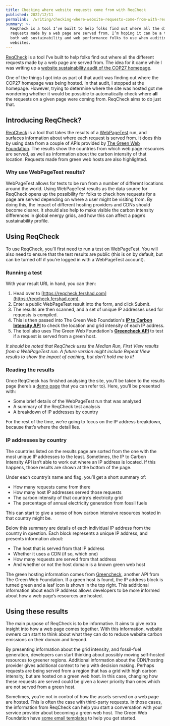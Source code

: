 ```yaml
---
title: Checking where website requests come from with ReqCheck
published: 2022/12/11
permalink:  /writing/checking-where-website-requests-come-from-with-reqcheck/
summary: >-
  ReqCheck is a tool I’ve built to help folks find out where all the different
  requests made by a web page are served from. I’m hoping it can be a tool for
  both web sustainability and web performance folks to use when auditing
  websites.
---
```


[ReqCheck](https://reqcheck.fershad.com) is a tool I’ve built to help folks find out where all the different requests made by a web page are served from. The idea for it came while I was writing up a [website sustainability audit of the COP27 homepage](https://fershad.com/writing/cop27-egypt-a-webpage-sustainability-review/).

One of the things I got into as part of that audit was finding out where the COP27 homepage was being hosted. In that audit, I stopped at the homepage. However, trying to determine where the site was hosted got me wondering whether it would be possible to automatically check where **all** the requests on a given page were coming from. ReqCheck aims to do just that.

## Introducing ReqCheck?

[ReqCheck](https://reqcheck.fershad.com/) is a tool that takes the results of a [WebPageTest](https://webpagetest.org/) run, and surfaces information about where each request is served from. It does this by using data from a couple of APIs provided by [The Green Web Foundation](https://www.thegreenwebfoundation.org/). The results show the countries from which web page resources are served, as well as information about the carbon intensity of that location. Requests made from green web hosts are also highlighted.

### Why use WebPageTest results?

WebPageTest allows for tests to be run from a number of different locations around the world. Using WebPageTest results as the data source for ReqCheck opens up the possibility for folks to check how requests for a page are served depending on where a user might be visiting from. By doing this, the impact of different hosting providers and CDNs should become clearer. It should also help to make visible the carbon intensity differences in global energy grids, and how this can affect a page’s sustainability profile.

## Using ReqCheck

To use ReqCheck, you’ll first need to run a test on WebPageTest. You will also need to ensure that the test results are public (this is on by default, but can be turned off if you’re logged in with a WebPageTest account).

### Running a test

With your result URL in hand, you can then:

1. Head over to [https://reqcheck.fershad.com](https://reqcheck.fershad.com).
2. Enter a public WebPageTest result into the form, and click Submit.
3. The results are then scanned, and a set of unique IP addresses used for requests is compiled.
4. This is then passed into The Green Web Foundation's [**IP to Carbon Intensity API**](https://developers.thegreenwebfoundation.org/api/ip-to-co2/overview/) to check the location and grid intensity of each IP address.
5. The tool also uses The Green Web Foundation's [**Greencheck API**](https://developers.thegreenwebfoundation.org/api/greencheck/v3/check-single-domain/) to test if a request is served from a green host.

_It should be noted that ReqCheck uses the Median Run, First View results from a WebPageTest run. A future version might include Repeat View results to show the impact of caching, but don’t hold me to it!_

### Reading the results

Once ReqCheck has finished analysing the site, you’ll be taken to the results page (here’s a [demo page](https://reqcheck.fershad.com/results/221027_AiDcFE_7H6) that you can refer to). Here, you’ll be presented with:

- Some brief details of the WebPageTest run that was analysed
- A summary of the ReqCheck test analysis
- A breakdown of IP addresses by country

For the rest of the time, we’re going to focus on the IP address breakdown, because that’s where the detail lies.

### IP addresses by country

The countries listed on the results page are sorted from the one with the most unique IP addresses to the least. Sometimes, the IP to Carbon Intensity API isn’t able to work out where an IP address is located. If this happens, those results are shown at the bottom of the page.

Under each country’s name and flag, you’ll get a short summary of:

- How many requests came from there
- How many host IP addresses served those requests
- The carbon intensity of that country’s electricity grid
- The percentage of annual electricity generation from fossil fuels

This can start to give a sense of how carbon intensive resources hosted in that country might be.

Below this summary are details of each individual IP address from the country in question. Each block represents a unique IP address, and presents information about:

- The host that is served from that IP address
- Whether it uses a CDN (if so, which one)
- How many requests are served from that address
- And whether or not the host domain is a known green web host

The green hosting information comes from [Greencheck](https://developers.thegreenwebfoundation.org/api/greencheck/v3/check-single-domain/), another API from The Green Web Foundation. If a green host is found, the IP address block is turned green and a leaf icon is shown in the top right. This additional information about each IP address allows developers to be more informed about how a web page’s resources are hosted.

## Using these results

The main purpose of ReqCheck is to be informative. It aims to give extra insight into how a web page comes together. With this information, website owners can start to think about what they can do to reduce website carbon emissions on their domain and beyond.

By presenting information about the grid intensity, and fossil-fuel generation, developers can start thinking about possibly moving self-hosted resources to greener regions. Additional information about the CDN/hosting provider gives additional context to help with decision making. Perhaps requests are being served from a region that has a grid with high carbon intensity, but are hosted on a green web host. In this case, changing how these requests are served could be given a lower priority than ones which are not served from a green host.

Sometimes, you’re not in control of how the assets served on a web page are hosted. This is often the case with third-party requests. In those cases, the information from ReqCheck can help you start a conversation with your service provider about becoming a green web host. The Green Web Foundation have [some email templates](https://www.thegreenwebfoundation.org/sample-emails/) to help you get started.
